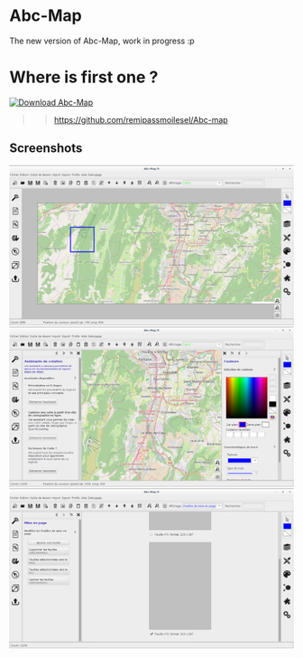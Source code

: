 # Abc-Map

The new version of Abc-Map, work in progress :p

# Where is first one ?

[![Download Abc-Map](https://img.shields.io/sourceforge/dw/abc-map.svg)](https://sourceforge.net/projects/abc-map/files/latest/download)

>> https://github.com/remipassmoilesel/Abc-map

## Screenshots
![Capture d'écran](screenshots/2016-03-28_12-45-50.png)
![Capture d'écran](screenshots/2016-03-28_12-46-58.png)
![Capture d'écran](screenshots/2016-03-28_12-47-28.png)
